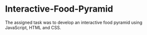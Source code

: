 # Interactive-Food-Pyramid
The assigned task was to develop an interactive food pyramid using JavaScript, HTML and CSS. 
